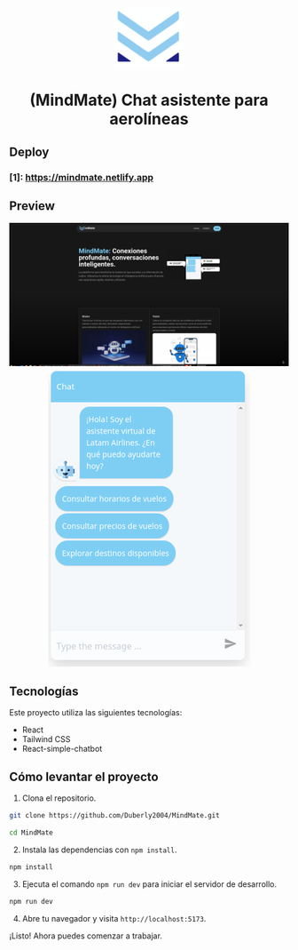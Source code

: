 <div align="center">
      <img src="public/logo.png" width="128px" />
    <h1>(MindMate) Chat asistente para aerolíneas
</h1>
</div>

## Deploy
### [1]: https://mindmate.netlify.app
## Preview  
<div align="center">
    <img src="public/landing.png" />
    <img src="public/chat.png" />
</div>

## Tecnologías

Este proyecto utiliza las siguientes tecnologías:

- React
- Tailwind CSS
- React-simple-chatbot

## Cómo levantar el proyecto

1. Clona el repositorio.

```bash
git clone https://github.com/Duberly2004/MindMate.git
```

```bash
cd MindMate
```

2. Instala las dependencias con `npm install`.

```bash
npm install
```

3. Ejecuta el comando `npm run dev` para iniciar el servidor de desarrollo.

```bash
npm run dev
```

4. Abre tu navegador y visita `http://localhost:5173`.

¡Listo! Ahora puedes comenzar a trabajar.